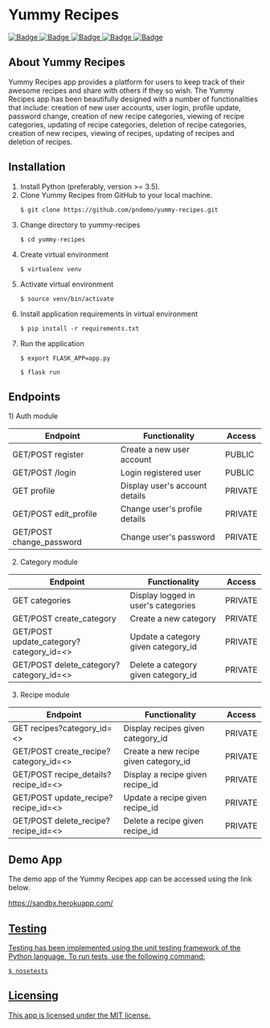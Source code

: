 <h1>Yummy Recipes</h1>
<a href="https://www.codacy.com/app/pndemo/yummy-recipes?utm_source=github.com&amp;utm_medium=referral&amp;utm_content=pndemo/yummy-recipes&amp;utm_campaign=Badge_Grade">
<img class="notice-badge" src="https://api.codacy.com/project/badge/Grade/1512eaed87c44b8794ca3aae2154c76b" alt="Badge"/>
</a>
<a href="https://travis-ci.org/pndemo/yummy-recipes">
<img class="notice-badge" src="https://travis-ci.org/pndemo/yummy-recipes.svg?branch=master" alt="Badge"/>
</a>
<a href="https://coveralls.io/github/pndemo/yummy-recipes">
<img class="notice-badge" src="https://coveralls.io/repos/github/pndemo/yummy-recipes/badge.svg?branch=master" alt="Badge"/>
</a>
<a href="https://www.python.org/dev/peps/pep-0008/">
<img class="notice-badge" src="https://img.shields.io/badge/code%20style-pep8-orange.svg" alt="Badge"/>
</a>
<a href="https://github.com/pndemo/yummy-recipes/blob/develop/Licence.md">
<img class="notice-badge" src="https://img.shields.io/badge/License-MIT-yellow.svg" alt="Badge"/>
</a>
<br/>
<h2>About Yummy Recipes</h2>
<p>
Yummy Recipes app provides a platform for users to keep track of their awesome recipes and share with others if they so wish.
The Yummy Recipes app has been beautifully designed with a number of functionalities that include: creation of new user accounts, user login, profile update, password change, creation of new recipe categories, viewing of recipe categories, updating of recipe categories, deletion of recipe categories, creation of new recipes, viewing of recipes, updating of recipes and deletion of recipes.
</p>
<h2>Installation</h2>
<ol>
  <li>Install Python (preferably, version >= 3.5).</li>
  <li>Clone Yummy Recipes from GitHub to your local machine.</li>
  <p><code>$ git clone https://github.com/pndemo/yummy-recipes.git</code></p>
  <li>Change directory to yummy-recipes</li>
  <p><code>$ cd yummy-recipes</code></p>
  <li>Create virtual environment</li>
  <p><code>$ virtualenv venv</code></p>
  <li>Activate virtual environment</li>
  <p><code>$ source venv/bin/activate</code></p>
  <li>Install application requirements in virtual environment</li>
  <p><code>$ pip install -r requirements.txt</code></p>
  <li>Run the application</li>
  <p><code>$ export FLASK_APP=app.py</code></p>
  <p><code>$ flask run</code></p>
</ol>
<h2>Endpoints</h2>
1) Auth module

Endpoint | Functionality| Access
------------ | ------------- | ------------- 
GET/POST register | Create a new user account | PUBLIC
GET/POST /login | Login registered user | PUBLIC
GET profile | Display user's account details | PRIVATE
GET/POST edit_profile | Change user's profile details | PRIVATE
GET/POST change_password | Change user's password | PRIVATE

2) Category module

Endpoint | Functionality| Access
------------ | ------------- | ------------- 
GET categories | Display logged in user's categories | PRIVATE
GET/POST create_category | Create a new category | PRIVATE
GET/POST update_category?category_id=<> | Update a category given category_id | PRIVATE
GET/POST delete_category?category_id=<>  | Delete a category given category_id | PRIVATE

3) Recipe module

Endpoint | Functionality| Access
------------ | ------------- | ------------- 
GET recipes?category_id=<> | Display recipes given category_id | PRIVATE
GET/POST create_recipe?category_id=<> | Create a new recipe given category_id | PRIVATE
GET/POST recipe_details?recipe_id=<> | Display a recipe given recipe_id | PRIVATE
GET/POST update_recipe?recipe_id=<>  | Update a recipe given recipe_id | PRIVATE
GET/POST delete_recipe?recipe_id=<>  | Delete a recipe given recipe_id | PRIVATE

<h2>Demo App</h2>
<p>The demo app of the Yummy Recipes app can be accessed using the link below.</p>
<p><a href="https://sandbx.herokuapp.com/">https://sandbx.herokuapp.com/</p>
<h2>Testing</h2>
<p>Testing has been implemented using the unit testing framework of the Python language. To run tests, use the following command:</p>
<p><code>$ nosetests</code></p>
<h2>Licensing</h2>
<p>This app is licensed under the MIT license.</p>
